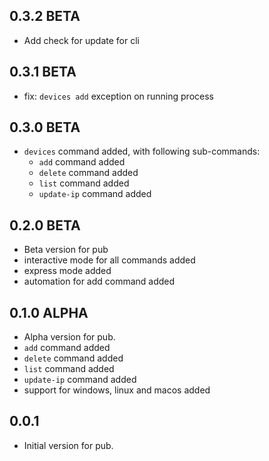 ## 0.3.2 BETA

- Add check for update for cli 

## 0.3.1 BETA

- fix: `devices add` exception on running process

## 0.3.0 BETA

- `devices` command added, with following sub-commands:
   - `add` command added
   - `delete` command added
   - `list` command added
   - `update-ip` command added
    
## 0.2.0 BETA

- Beta version for pub
- interactive mode for all commands added 
- express mode added
- automation for add command added 

## 0.1.0 ALPHA

- Alpha version for pub.
- `add` command added
- `delete` command added
- `list` command added
- `update-ip` command added
- support for windows, linux and macos added

## 0.0.1

- Initial version for pub.
